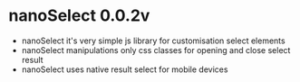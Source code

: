 nanoSelect 0.0.2v
=======

* nanoSelect it's very simple js library for customisation select elements
* nanoSelect manipulations only css classes for opening and close select result
* nanoSelect uses native result select for mobile devices
